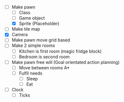 - [ ] Make pawn
	- [ ] Class
	- [ ] Game object
	- [x] Sprite (Placeholder)
- [ ] Make tile map
- [x] Camera
- [ ] Make pawn move grid based
- [ ] Make 2 simple rooms
	- [ ] Kitchen is first room (magic fridge block)
	- [ ] Bedroom is second room 
- [ ] Make pawn free will (Goal orientated action planning)
	- [ ] Move between rooms A*
	- [ ] Fulfil needs
		- [ ] Sleep
		- [ ] Eat
- [ ] Clock
	- [ ] Ticks